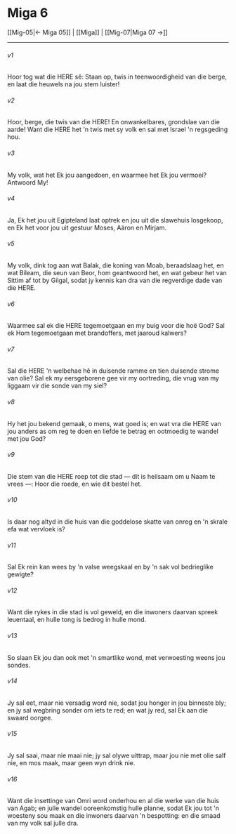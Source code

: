 # Miga 6

[[Mig-05|← Miga 05]] | [[Miga]] | [[Mig-07|Miga 07 →]]
***

###### v1
Hoor tog wat die HERE sê: Staan op, twis in teenwoordigheid van die berge, en laat die heuwels na jou stem luister! 
###### v2
Hoor, berge, die twis van die HERE! En onwankelbares, grondslae van die aarde! Want die HERE het 'n twis met sy volk en sal met Israel 'n regsgeding hou. 
###### v3
My volk, wat het Ek jou aangedoen, en waarmee het Ek jou vermoei? Antwoord My! 
###### v4
Ja, Ek het jou uit Egipteland laat optrek en jou uit die slawehuis losgekoop, en Ek het voor jou uit gestuur Moses, Aäron en Mirjam. 
###### v5
My volk, dink tog aan wat Balak, die koning van Moab, beraadslaag het, en wat Bíleam, die seun van Beor, hom geantwoord het, en wat gebeur het van Sittim af tot by Gilgal, sodat jy kennis kan dra van die regverdige dade van die HERE. 
###### v6
Waarmee sal ek die HERE tegemoetgaan en my buig voor die hoë God? Sal ek Hom tegemoetgaan met brandoffers, met jaaroud kalwers? 
###### v7
Sal die HERE 'n welbehae hê in duisende ramme en tien duisende strome van olie? Sal ek my eersgeborene gee vir my oortreding, die vrug van my liggaam vir die sonde van my siel? 
###### v8
Hy het jou bekend gemaak, o mens, wat goed is; en wat vra die HERE van jou anders as om reg te doen en liefde te betrag en ootmoedig te wandel met jou God? 
###### v9
Die stem van die HERE roep tot die stad — dit is heilsaam om u Naam te vrees —: Hoor die roede, en wie dit bestel het. 
###### v10
Is daar nog altyd in die huis van die goddelose skatte van onreg en 'n skrale efa wat vervloek is? 
###### v11
Sal Ek rein kan wees by 'n valse weegskaal en by 'n sak vol bedrieglike gewigte? 
###### v12
Want die rykes in die stad is vol geweld, en die inwoners daarvan spreek leuentaal, en hulle tong is bedrog in hulle mond. 
###### v13
So slaan Ek jou dan ook met 'n smartlike wond, met verwoesting weens jou sondes. 
###### v14
Jy sal eet, maar nie versadig word nie, sodat jou honger in jou binneste bly; en jy sal wegbring sonder om iets te red; en wat jy red, sal Ek aan die swaard oorgee. 
###### v15
Jy sal saai, maar nie maai nie; jy sal olywe uittrap, maar jou nie met olie salf nie, en mos maak, maar geen wyn drink nie. 
###### v16
Want die insettinge van Omri word onderhou en al die werke van die huis van Agab; en julle wandel ooreenkomstig hulle planne, sodat Ek jou tot 'n woesteny sou maak en die inwoners daarvan 'n bespotting: en die smaad van my volk sal julle dra. 
